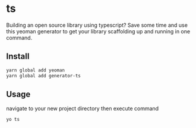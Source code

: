 # ts

Building an open source library using typescript?
Save some time and use this yeoman generator to get
your library scaffolding up and running in one command.

## Install

```bash
yarn global add yeoman
yarn global add generator-ts
```

## Usage

navigate to your new project directory then execute command

```bash
yo ts
```

